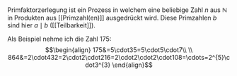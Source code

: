 Primfaktorzerlegung ist ein Prozess in welchem eine beliebige Zahl $n$ aus $\mathbb{N}$ in Produkten aus [[Primzahl(en)]] ausgedrückt wird. Diese Primzahlen $b$ sind hier $a\mid b$
([[Teilbarkeit]]).

Als Beispiel nehme ich die Zahl $175$:
$$\begin{align}
	175&=5\cdot35=5\cdot5\cdot7\\ \\
	864&=2\cdot432=2\cdot2\cdot216=2\cdot2\cdot2\cdot108=\cdots=2^{5}\cdot3^{3}
\end{align}$$